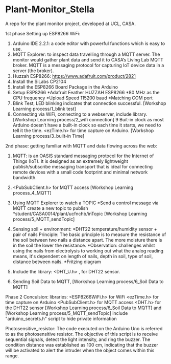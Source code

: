 # Plant-Monitor_Stella
A repo for the plant monitor project, developed at UCL, CASA.


1st phase Setting up ESP8266 WiFi: 
1.	Arduino IDE 2.2.1:  a code editor with powerful functions which is easy to use.
2.	MQTT Explorer:  to inspect data travelling through a MQTT server. The monitor would gather plant data and send it to CASA’s Living Lab MQTT broker. MQTT is a messaging protocol for capturing IoT device data in a server (the broker).
3.	Huzzah ESP8266: https://www.adafruit.com/product/2821
4. Install the SiLabs CP2104
5. Install the ESP8266 Board Package in the Arduino
6. Setup ESP8266
*Adafruit Feather HUZZAH ESP8266
*80 MHz as the CPU frequency
*Upload Speed 115200 baud
*Matching COM port
7. Blink Test, LED blinking indicates that connection successful. [Workshop Learning process/1_blink test]
8. Connecting via WiFi, connecting to a webserver, include <ESP8266WiFi> library.[Workshop Learning process/2_wifi connection]
9 Buit-in clock as most Arduino doesn’t have a built-in clock so each time it starts, we need to tell it the time. <ezTime.h> for time capture on Arduino. [Workshop Learning process/3_built-in Time]
 
2nd phase: getting familiar with MQTT and data flowing across the web:

1. MQTT: is an OASIS standard messaging protocol for the Internet of Things (IoT). It is designed as an extremely lightweight publish/subscribe messaging transport that is ideal for connecting remote devices with a small code footprint and minimal network bandwidth.
2. <PubSubClient.h> for MQTT access [Workshop Learning process_4_MQTT]
3. Using MQTT Explorer to watch a TOPIC
  *Send a control message via MQTT create a new topic to publish
  *student/CASA0014/plant/ucfnchb/inTopic [Workshop Learning process/5_MQTT_sendTopic]

4. Sensing soil + environment: 
  *DHT22 temperature/humidity sensor + pair of nails 
Principle: The basic principle is to measure the resistance of the soil between two nails a distance apart. The more moisture there is in the soil the lower the resistance.
  *Observation: challenges whilst using the nails from electrolysis to working out what the analog reading means, it's dependent on length of nails, depth in soil, type of soil, distance between nails.
  *Fritzing diagram
5. Include the library: <DHT_U.h> , for DHT22 sensor.
6. Sending Soil Data to MQTT, [Workshop Learning process/6_Soil Data to MQTT]

Phase 2 Conculsion:
libraries: 
<ESP8266WiFi.h> for WiFi
<ezTime.h> for time capture on Arduino
<PubSubClient.h> for MQTT access
<DHT.h> for the DHT22 sensor
[Workshop Learning process/6_Soil Data to MQTT] and [Workshop Learning process/5_MQTT_sendTopic] include "arduino_secrets.h" script to hide private information


Photosensitive_resistor: 
The code executed on the Arduino Uno is referred to as the photosensitive resistor. The objective of this script is to receive sequential signals, detect the light intensity, and ring the buzzer. The condition distance was established as 100 cm, indicating that the buzzer will be activated to alert the intruder when the object comes within this range.
